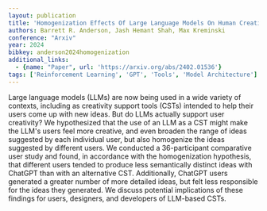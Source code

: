 ```yaml
---
layout: publication
title: 'Homogenization Effects Of Large Language Models On Human Creative Ideation'
authors: Barrett R. Anderson, Jash Hemant Shah, Max Kreminski
conference: "Arxiv"
year: 2024
bibkey: anderson2024homogenization
additional_links:
  - {name: "Paper", url: 'https://arxiv.org/abs/2402.01536'}
tags: ['Reinforcement Learning', 'GPT', 'Tools', 'Model Architecture']
---
```

Large language models (LLMs) are now being used in a wide variety of
contexts, including as creativity support tools (CSTs) intended to help their
users come up with new ideas. But do LLMs actually support user creativity? We
hypothesized that the use of an LLM as a CST might make the LLM's users feel
more creative, and even broaden the range of ideas suggested by each individual
user, but also homogenize the ideas suggested by different users. We conducted
a 36-participant comparative user study and found, in accordance with the
homogenization hypothesis, that different users tended to produce less
semantically distinct ideas with ChatGPT than with an alternative CST.
Additionally, ChatGPT users generated a greater number of more detailed ideas,
but felt less responsible for the ideas they generated. We discuss potential
implications of these findings for users, designers, and developers of
LLM-based CSTs.
